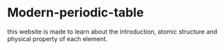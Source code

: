 # Modern-periodic-table
this website is made to learn about the introduction, atomic structure and physical property of each element.
